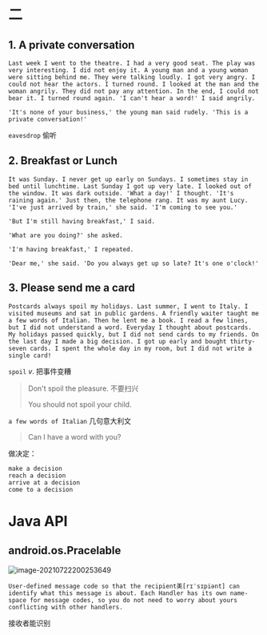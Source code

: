 # 二

## 1. A private conversation

```
Last week I went to the theatre. I had a very good seat. The play was very interesting. I did not enjoy it. A young man and a young woman were sitting behind me. They were talking loudly. I got very angry. I could not hear the actors. I turned round. I looked at the man and the woman angrily. They did not pay any attention. In the end, I could not bear it. I turned round again. 'I can't hear a word!' I said angrily.

'It's none of your business,' the young man said rudely. 'This is a private conversation!'
```

`eavesdrop` 偷听

## 2. Breakfast or Lunch

```
It was Sunday. I never get up early on Sundays. I sometimes stay in bed until lunchtime. Last Sunday I got up very late. I looked out of the window. It was dark outside. 'What a day!' I thought. 'It's raining again.' Just then, the telephone rang. It was my aunt Lucy. 'I've just arrived by train,' she said. 'I'm coming to see you.'

'But I'm still having breakfast,' I said.

'What are you doing?' she asked.

'I'm having breakfast,' I repeated.

'Dear me,' she said. 'Do you always get up so late? It's one o'clock!'
```

## 3. Please send me a card

```
Postcards always spoil my holidays. Last summer, I went to Italy. I visited museums and sat in public gardens. A friendly waiter taught me a few words of Italian. Then he lent me a book. I read a few lines, but I did not understand a word. Everyday I thought about postcards. My holidays passed quickly, but I did not send cards to my friends. On the last day I made a big decision. I got up early and bought thirty-seven cards. I spent the whole day in my room, but I did not write a single card!
```

`spoil` $v.$ 把事件变糟

> Don't spoil the pleasure. 不要扫兴
>
> You should not spoil your child.

`a few words of Italian` 几句意大利文

> Can I have a word with you?

做决定：

```
make a decision
reach a decision
arrive at a decision
come to a decision
```

# Java API

## android.os.Pracelable

![image-20210722200253649](https://i.loli.net/2021/07/22/fFylC96P3ghoScq.png)

`User-defined message code so that the recipient美[rɪˈsɪpiənt] can identify what this message is about. Each Handler has its own name-space for message codes, so you do not need to worry about yours conflicting with other handlers. `

接收者能识别